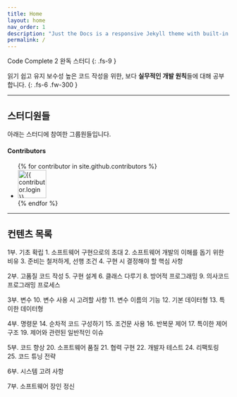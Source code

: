 ```yaml
---
title: Home
layout: home
nav_order: 1
description: "Just the Docs is a responsive Jekyll theme with built-in search that is easily customizable and hosted on GitHub Pages."
permalink: /
---
```


Code Complete 2 완독 스터디
{: .fs-9 }

읽기 쉽고 유지 보수성 높은 코드 작성을 위한, 보다 **실무적인 개발 원칙**들에 대해 공부합니다.
{: .fs-6 .fw-300 }


---

## 스터디원들

아래는 스터디에 참여한 그룹원들입니다.

#### Contributors

<ul class="list-style-none">
{% for contributor in site.github.contributors %}
  <li class="d-inline-block mr-1">
     <a href="{{ contributor.html_url }}"><img src="{{ contributor.avatar_url }}" width="64" height="64" alt="{{ contributor.login }}"></a>
  </li>
{% endfor %}
</ul>

---

## 컨텐츠 목록

1부. 기초 확립
	1. 소프트웨어 구현으로의 초대
	2. 소프트웨어 개발의 이해를 돕기 위한 비유
	3. 준비는 철저하게, 선행 조건
	4. 구현 시 결정해야 할 핵심 사항

2부. 고품질 코드 작성
	5. 구현 설계
	6. 클래스 다루기
	8. 방어적 프로그래밍
	9. 의사코드 프로그래밍 프로세스

3부. 변수
	10. 변수 사용 시 고려할 사항
	11. 변수 이름의 기능
	12. 기본 데이터형
	13. 특이한 데이터형

4부. 명령문
	14. 순차적 코드 구성하기
	15. 조건문 사용
	16. 반복문 제어
	17. 특이한 제어 구조
	19. 제어와 관련된 일반적인 이슈

5부. 코드 향상
	20. 소프트웨어 품질
	21. 협력 구현
	22. 개발자 테스트
	24. 리팩토링
	25. 코드 튜닝 전략

6부. 시스템 고려 사항

7부. 소프트웨어 장인 정신

[Jekyll]: https://jekyllrb.com
[Markdown]: https://daringfireball.net/projects/markdown/
[Liquid]: https://github.com/Shopify/liquid/wiki
[Front matter]: https://jekyllrb.com/docs/front-matter/
[Jekyll configuration]: https://jekyllrb.com/docs/configuration/
[source file for this page]: https://github.com/just-the-docs/just-the-docs/blob/main/index.md
[Just the Docs Template]: https://just-the-docs.github.io/just-the-docs-template/
[Just the Docs]: https://just-the-docs.com
[Just the Docs repo]: https://github.com/just-the-docs/just-the-docs
[Just the Docs README]: https://github.com/just-the-docs/just-the-docs/blob/main/README.md
[GitHub Pages]: https://pages.github.com/
[Template README]: https://github.com/just-the-docs/just-the-docs-template/blob/main/README.md
[GitHub Pages / Actions workflow]: https://github.blog/changelog/2022-07-27-github-pages-custom-github-actions-workflows-beta/
[use the template]: https://github.com/just-the-docs/just-the-docs-template/generate
